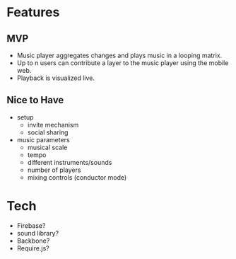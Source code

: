 # Features

## MVP
 - Music player aggregates changes and plays music in a looping matrix.
 - Up to n users can contribute a layer to the music player using the mobile web.
 - Playback is visualized live.

## Nice to Have
 - setup
   - invite mechanism
   - social sharing
 - music parameters
   - musical scale
   - tempo
   - different instruments/sounds
   - number of players
   - mixing controls (conductor mode)

# Tech
 - Firebase?
 - sound library?
 - Backbone?
 - Require.js?
